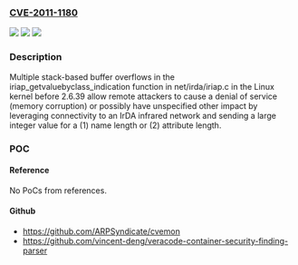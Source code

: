### [CVE-2011-1180](https://cve.mitre.org/cgi-bin/cvename.cgi?name=CVE-2011-1180)
![](https://img.shields.io/static/v1?label=Product&message=n%2Fa&color=blue)
![](https://img.shields.io/static/v1?label=Version&message=n%2Fa&color=blue)
![](https://img.shields.io/static/v1?label=Vulnerability&message=n%2Fa&color=brighgreen)

### Description

Multiple stack-based buffer overflows in the iriap_getvaluebyclass_indication function in net/irda/iriap.c in the Linux kernel before 2.6.39 allow remote attackers to cause a denial of service (memory corruption) or possibly have unspecified other impact by leveraging connectivity to an IrDA infrared network and sending a large integer value for a (1) name length or (2) attribute length.

### POC

#### Reference
No PoCs from references.

#### Github
- https://github.com/ARPSyndicate/cvemon
- https://github.com/vincent-deng/veracode-container-security-finding-parser

